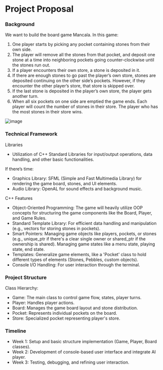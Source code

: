 # Project Proposal

### Background
We want to build the board game Mancala. In this game:
1. One player starts by picking any pocket containing stones from their own side.
2. The player will remove all the stones from that pocket, and deposit one stone at a time into neighboring pockets going counter-clockwise until the stones run out.
3. If a player encounters their own store, a stone is deposited in it.
4. If there are enough stones to go past the player’s own store, stones are deposited continuing on the other side’s pockets. However, if they encounter the other player’s store, that store is skipped over.
5. If the last stone is deposited in the player’s own store, the player gets another turn.
6. When all six pockets on one side are emptied the game ends. Each player will count the number of stones in their store. The player who has the most stones in their store wins.

![image](https://github.com/zhouhelena/cis1901-mancala/assets/66381768/54db3a9d-9f22-4ce7-8594-c91456502615)

### Technical Framework
Libraries
* Utilization of C++ Standard Libraries for input/output operations, data handling, and other basic functionalities.

If there’s time:
* Graphics Library: SFML (Simple and Fast Multimedia Library) for rendering the game board, stones, and UI elements.
* Audio Library: OpenAL for sound effects and background music.

C++ Features
* Object-Oriented Programming: The game will heavily utilize OOP concepts for structuring the game components like the Board, Player, and Game Rules.
* Standard Template Library: For efficient data handling and manipulation (e.g., vectors for storing stones in pockets).
* Smart Pointers: Managing game objects like players, pockets, or stones (e.g., unique_ptr if there's a clear single owner or shared_ptr if the ownership is shared). Managing game states like a menu state, playing state, end state.
* Templates: Generalize game elements, like a 'Pocket' class to hold different types of elements (Stones, Pebbles, custom objects).
* Console I/O Handling: For user interaction through the terminal.

### Project Structure
Class Hierarchy:
* Game: The main class to control game flow, states, player turns.
* Player: Handles player actions.
* Board: Manages the game board layout and stone distribution.
* Pocket: Represents individual pockets on the board.
* Store: Specialized pocket representing player's store.

### Timeline
* Week 1: Setup and basic structure implementation (Game, Player, Board classes).
* Week 2: Development of console-based user interface and integrate AI player.
* Week 3: Testing, debugging, and refining user interaction.

